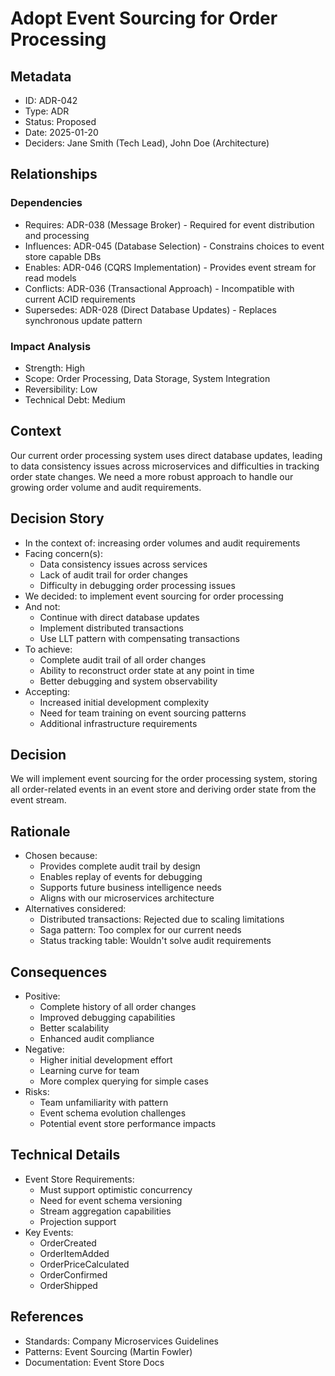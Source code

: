 # Adopt Event Sourcing for Order Processing

## Metadata
- ID: ADR-042
- Type: ADR
- Status: Proposed
- Date: 2025-01-20
- Deciders: Jane Smith (Tech Lead), John Doe (Architecture)

## Relationships
### Dependencies
- Requires: ADR-038 (Message Broker) - Required for event distribution and processing
- Influences: ADR-045 (Database Selection) - Constrains choices to event store capable DBs
- Enables: ADR-046 (CQRS Implementation) - Provides event stream for read models
- Conflicts: ADR-036 (Transactional Approach) - Incompatible with current ACID requirements
- Supersedes: ADR-028 (Direct Database Updates) - Replaces synchronous update pattern

### Impact Analysis
- Strength: High
- Scope: Order Processing, Data Storage, System Integration
- Reversibility: Low
- Technical Debt: Medium

## Context
Our current order processing system uses direct database updates, leading to data consistency issues across microservices and difficulties in tracking order state changes. We need a more robust approach to handle our growing order volume and audit requirements.

## Decision Story
- In the context of: increasing order volumes and audit requirements
- Facing concern(s): 
  - Data consistency issues across services
  - Lack of audit trail for order changes
  - Difficulty in debugging order processing issues
- We decided: to implement event sourcing for order processing
- And not: 
  - Continue with direct database updates
  - Implement distributed transactions
  - Use LLT pattern with compensating transactions
- To achieve: 
  - Complete audit trail of all order changes
  - Ability to reconstruct order state at any point in time
  - Better debugging and system observability
- Accepting: 
  - Increased initial development complexity
  - Need for team training on event sourcing patterns
  - Additional infrastructure requirements

## Decision
We will implement event sourcing for the order processing system, storing all order-related events in an event store and deriving order state from the event stream.

## Rationale
- Chosen because:
  - Provides complete audit trail by design
  - Enables replay of events for debugging
  - Supports future business intelligence needs
  - Aligns with our microservices architecture
- Alternatives considered:
  - Distributed transactions: Rejected due to scaling limitations
  - Saga pattern: Too complex for our current needs
  - Status tracking table: Wouldn't solve audit requirements

## Consequences
- Positive:
  - Complete history of all order changes
  - Improved debugging capabilities
  - Better scalability
  - Enhanced audit compliance
- Negative:
  - Higher initial development effort
  - Learning curve for team
  - More complex querying for simple cases
- Risks:
  - Team unfamiliarity with pattern
  - Event schema evolution challenges
  - Potential event store performance impacts

## Technical Details
- Event Store Requirements:
  - Must support optimistic concurrency
  - Need for event schema versioning
  - Stream aggregation capabilities
  - Projection support
- Key Events:
  - OrderCreated
  - OrderItemAdded
  - OrderPriceCalculated
  - OrderConfirmed
  - OrderShipped

## References
- Standards: Company Microservices Guidelines
- Patterns: Event Sourcing (Martin Fowler)
- Documentation: Event Store Docs